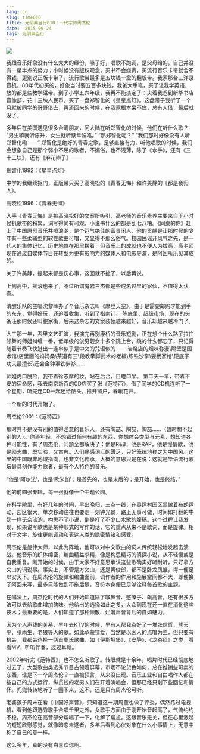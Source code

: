 ```yaml
---
lang: cn
slug: time010
title: 光阴典当行010：一代宗师周杰伦
date:  2015-09-24
tags: 光阴典当行
---
```

<!-- more -->
![](/uploads/time010.jpg)

我跟音乐好象没有什么太大的缘份，嗓子好，唱歌不跑调，是父母给的，自己并没有一星半点的努力；小时候没有版权观念，买书不会嫌贵，买流行音乐卡带就舍不得钱，更别说正版卡带了，流行歌带最多是五块钱一盘的翻版带。我家那台三洋录音机，80年代初买的，好象当时要五百多块钱，我爸大手笔，买了让我学英语，放的都是些教学磁带。到了小学五六年级，我再不能淡定了：央着我爸到新华书店音像部，花十三块人民币，买了一盘郑智化的《星星点灯》。这盘带子我听了一个月就被同学的哥哥借去，再还回来的时候，在我家根本呆不住，总有人借，最后就没了。

多年后在美国遇见很多台湾朋友，问大陆在听郑智化的时候，他们在听什么歌？
“男生嘛就听陈升，女生就听蔡幸娟咯。”
“那郑智化呢？”
“我们那时好像没有人听郑智化嘞——”
郑智化是绝好的青春之歌，足够直接有力，听他唱歌的时候，我们会想象自己是那个弱小不屈的歌者，不媚俗，也不浅薄，除了《水手》，还有《三十三块》，还有《麻花辫子》——


郑智化1992：《星星点灯》

中学的我继续抠门，正版带只买了高晓松的《青春无悔》和许美静的《都是夜归人》。


高晓松1996：《青春无悔》

入手《青春无悔》是被高晓松好的文案所吸引，高老师的音乐素养主要来自于小时候扒歌带的积累，词写得尚有可观，小说书什么的都是乱七八糟。《同桌的你》赶上了中国原创音乐井喷浪潮，是个运气绝佳的富贵闲人，他的贡献是让那时候的少年有一些柔骚型的软性歌曲可唱，又显得不那么俗气。校园民谣开风气之先，是一代人的集体记忆，历史地位在那里摆着，但音乐上的成就也不便人为拔高，高老师现在通过自媒体节目在转型为更有影响力的媒体人和电影导演，是阿回所乐见其成的。

关于许美静，提起来都是伤心事，这回就不扯了，以后再说。

上到高中，摇滚也来了，不过所谓魔岩三杰都是些成名过早的家伙，不值得太认真。

清醒乐队的主唱沈黎晖办了个音乐杂志叫《摩登天空》，由于是需要邮购才能到手的东东，觉得好玩，还追着收集，听到了指南针、 陈底里、超级市场，现在的头条汪那时候还叫鲍家街，后来这杂志的文案装帧越来越好，音乐却越来越冷门了。

大三那一年，系里文艺汇演，我演完再别康桥的音乐短剧，正在想个什么路子拉住领舞的师姐纠缠一番，低年级的俊男靓女十多个跳上台，跳的什么都忘了，只记得随着节奏飞快迸出一连串似乎是中文的咒语似的——
岩烧店的烟味弥漫\隔壁是国术馆\店里面的妈妈桑\茶道有三\段教拳脚武术的老板\练铁沙掌\耍杨家枪\硬底子功夫最擅长\还会金钟罩铁步衫……

师姐虎口脱险，我带着徐志摩的妆，站在后台，目瞪口呆。
第二天一早，带着不安的宿命感，我去南京新百的CD店买了张《范特西》，借了同学的CD机连听了一个星期，听完连CD一起还给酷头，推开窗户，春暖花开。

一个新的时代开始了。


周杰伦2001：《范特西》

那时并不是没有别的值得注意的音乐人，还有陶喆、陶喆、陶喆……（暂时想不起别的人）。你还年轻，不想错过任何有趣的东西，你想体会类型与元素，想知道各种可能性，有了周杰伦，问题全都解决了：他是R&B，他是RAP，他是慢情歌，他是励志曲，既实验，又古典。人们痛感词汇的匮乏，只好笼统地称之为中国风。这里的中国既非地域指向，也非文化传承，大概的意思只是在说：这就是华语流行歌坛最具创作能力歌者，最有个人特色的音乐。

“他是‘阿尔法’，也是‘欧米伽’；是首先的，也是末后的；是开始，也是终结。”

他的前四张专辑，每一张就像一个主题公园。

在科学院里，有好几年的时间，早出晚归，三点一线，在奥运村园区里做着布朗运动，园区很大，单次移动往往也要走一刻钟光景，路上无事可做，时间如打翻的牛奶一样无奈流淌，构思不了小说，倒是打了不少口水歌的腹稿。这个过程让我发现，如果说写歌也是某种形式的写作的话，它的重点从来不是歌词，而是旋律。相对于文字，旋律更能调动和表达人类的隐密情绪和感受。

周杰伦是旋律大师，以此为阵地，他可以对中文歌曲的词人传统轻松地发起击溃战。他音乐的织体绵密，编曲精益求精，像是构思精巧的侦探小说，从不轻慢或是自我重复。刚开始的时候，由于大家不好意思承认这些歌确实好听耐听，只好拿方文山的词说事。事实上，不管是方文山，还是黄俊郎，都不是卧龙凤雏，得一便足以安天下。在周杰伦的旋律和编曲面前，词作者的作用和施展空间都不大，即便换了阿回来写，最多只能做到不拖后腿，音符本身便已足够诠释每首歌的主题。

在唱法上，周杰伦时代的人们开始知道除了喉鼻音、憋嗓子、飙高音，还有很多方法可以去给歌曲增加韵味。他给出的选择如此之多，大众到现在还一直在消化这些技术；最重要的是，人们知道了那种懒散、烂漫声音背后的自如魅力。

因为个人声线的关系，早年去KTV的时候，早有人帮我点好了一堆张信哲、熊天平、张雨生、老狼等人的歌。如此承蒙错爱，当然是以客人的点唱为主，但只要有机会，我都会选择一两首周氏歌曲，如《伊斯坦堡》、《安静》、《龙卷风》之类，看看MV，听听伴奏，过过耳瘾。

2002年听完《范特西》，也不怎么听歌了。转眼就是十余年，唱片时代已经彻底地过去了，大型歌曲类选秀节目占领着屏幕，市场不论货色如何，总在推销些可卖的东西，谁是下一个周杰伦？一直被预言，从来没出现。音乐工业和自由唱作人都在按自己的方式运行，纵贯线的老男人们在开着演唱会，但那已经只剩下些回忆和情怀。兜兜转转地听了一圈下来，这不，还是只有周杰伦可听。

老婆孩子周末在看《中国好声音》，只知道这一期周董也做了评委，偶然路过电视机，看到他跟选秀歌手合唱千里之外，女歌手方面由于刚开始音起高了，气流约约不稳，周杰伦在高音部分帮唱了一下，化解了尴尬。这跟音乐无关，但在心里激起的短短欣慰感觉，就像暗恋未遂者，多年后看到心仪对象在什么小事情上，无意中称了自己的意一样。

这么多年，真的没有白喜欢你啊。